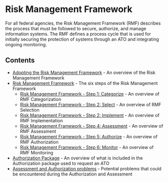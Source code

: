 # Risk Management Framework

For all federal agencies, the Risk Management Framework (RMF) describes the process that must be followed to secure, authorize, and manage information systems. The RMF defines a process cycle that is used for initially securing the protection of systems through an ATO and integrating ongoing monitoring.

## Contents

- [Adopting the Risk Management Framework](adopting-framework.md) - An overview of the Risk Management Framework
- [Risk Management Framework](framework.md) - The six steps of the Risk Management Framework
  - [Risk Management Framework - Step 1: Categorize](categorize.md) - An overview of RMF Categorization
  - [Risk Management Framework - Step 2: Select](select.md) - An overview of RMF Selection
  - [Risk Management Framework - Step 2: Implement](implement.md) - An overview of RMF Implementation
  - [Risk Management Framework - Step 4: Assessment](assess.md) - An overview of RMF Assessment
  - [Risk Management Framework - Step 5: Authorize](authorize.md) - An overview of RMF Authorization
  - [Risk Management Framework - Step 6: Monitor](monitor.md) - An overview of RMF Monitoring
- [Authorization Package](package.md) - An overview of what is included in the Authorization package used to request an ATO
- [Assessment and Authorization problems](problems.md) - Potential problems that could be encountered during the Authorization and Assessment
